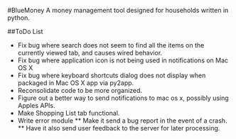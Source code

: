 #BlueMoney
A money management tool designed for households written in python.

##ToDo List
* Fix bug where search does not seem to find all the items on the currently viewed tab, and causes wired behavior.
* Fix bug where application icon is not being used in notifications on Mac OS X
* Fix bug where keyboard shortcuts dialog does not display when packaged in Mac OS X app via py2app.
* Reconsolidate code to be more organized.
* Figure out a better way to send notifications to mac os x, possibly using Apples APIs.
* Make Shopping List tab functional.
* Write error module
** Make it send a bug report in the event of a crash.
** Have it also send user feedback to the server for later processing.